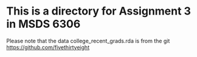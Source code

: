 # This is a directory for Assignment 3 in MSDS 6306

Please note that the data college_recent_grads.rda is from the git https://github.com/fivethirtyeight

